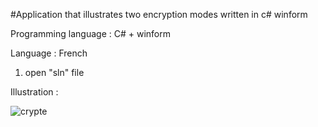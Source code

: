 #Application that illustrates two encryption modes written in c# winform

Programming language : C# + winform

Language : French

1. open "sln" file

Illustration  :


![crypte](https://user-images.githubusercontent.com/88058374/130155382-86ebb3d1-35e1-4450-91e4-e4959c18ece2.png)
